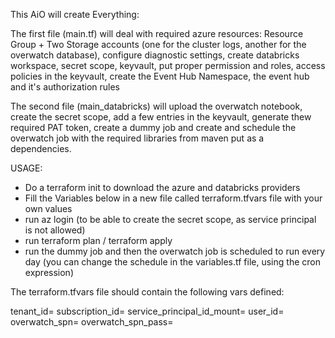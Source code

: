 This AiO will create Everything: 

The first file (main.tf) will deal with required azure resources: Resource Group + Two Storage accounts (one for the cluster logs, another for the overwatch database), configure diagnostic settings, create databricks workspace, secret scope, keyvault, put proper permission and roles, access policies in the keyvault, create the Event Hub Namespace, the event hub and it's authorization rules

The second file (main_databricks) will upload the overwatch notebook, create the secret scope, add a few entries in the keyvault, generate thew required PAT token, create a dummy job and create and schedule the overwatch job with the required libraries from maven put as a dependencies.

USAGE:
* Do a terraform init to download the azure and databricks providers
* Fill the Variables below in a new file called terraform.tfvars file with your own values
* run az login (to be able to create the secret scope, as service principal is not allowed)
* run terraform plan / terraform apply
* run the dummy job and then the overwatch job is scheduled to run every day (you can change the schedule in the variables.tf file, using the cron expression)


The terraform.tfvars file should contain the following vars defined:

tenant_id=
subscription_id= 
service_principal_id_mount=
user_id= 
overwatch_spn=
overwatch_spn_pass=